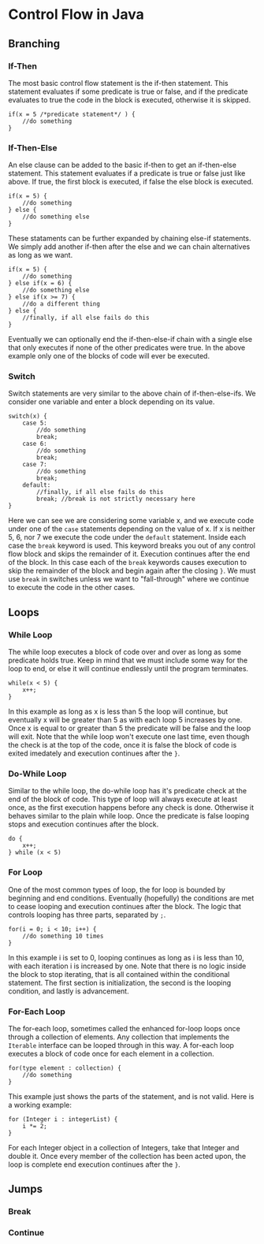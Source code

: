 # Control Flow in Java
## Branching
### If-Then
The most basic control flow statement is the if-then statement. This statement evaluates if some predicate is true or false, and if the predicate evaluates to true the code in the block is executed, otherwise it is skipped.
```
if(x = 5 /*predicate statement*/ ) {
    //do something
}
```

### If-Then-Else
An else clause can be added to the basic if-then to get an if-then-else statement. This statement evaluates if a predicate is true or false just like above. If true, the first block is executed, if false the else block is executed.
```
if(x = 5) {
    //do something
} else {
    //do something else
}
```
These stataments can be further expanded by chaining else-if statements. We simply add another if-then after the else and we can chain alternatives as long as we want.
```
if(x = 5) {
    //do something
} else if(x = 6) {
    //do something else
} else if(x >= 7) {
    //do a different thing
} else {
    //finally, if all else fails do this
}
```
Eventually we can optionally end the if-then-else-if chain with a single else that only executes if none of the other predicates were true. In the above example only one of the blocks of code will ever be executed.

### Switch
Switch statements are very similar to the above chain of if-then-else-ifs. We consider one variable and enter a block depending on its value.
```
switch(x) {
    case 5:
        //do something
        break;
    case 6:
        //do something
        break;
    case 7:
        //do something
        break;
    default:
        //finally, if all else fails do this
        break; //break is not strictly necessary here
}
```
Here we can see we are considering some variable x, and we execute code under one of the `case` statements depending on the value of x. If x is neither 5, 6, nor 7 we execute the code under the `default` statement. Inside each case the `break` keyword is used. This keyword breaks you out of any control flow block and skips the remainder of it. Execution continues after the end of the block. In this case each of the `break` keywords causes execution to skip the remainder of the block and begin again after the closing `}`. We must use `break` in switches unless we want to "fall-through" where we continue to execute the code in the other cases.

## Loops
### While Loop
The while loop executes a block of code over and over as long as some predicate holds true. Keep in mind that we must include some way for the loop to end, or else it will continue endlessly until the program terminates.
```
while(x < 5) {
    x++;
}
```
In this example as long as x is less than 5 the loop will continue, but eventually x will be greater than 5 as with each loop 5 increases by one. Once x is equal to or greater than 5 the predicate will be false and the loop will exit. Note that the while loop won't execute one last time, even though the check is at the top of the code, once it is false the block of code is exited imedately and execution continues after the `}`.

### Do-While Loop
Similar to the while loop, the do-while loop has it's predicate check at the end of the block of code. This type of loop will always execute at least once, as the first execution happens before any check is done. Otherwise it behaves similar to the plain while loop. Once the predicate is false looping stops and execution continues after the block.
```
do {
    x++;
} while (x < 5)
```

### For Loop
One of the most common types of loop, the for loop is bounded by beginning and end conditions. Eventually (hopefully) the conditions are met to cease looping and execution continues after the block. The logic that controls looping has three parts, separated by `;`. 
```
for(i = 0; i < 10; i++) {
    //do something 10 times
}
```
In this example i is set to 0, looping continues as long as i is less than 10, with each iteration i is increased by one. Note that there is no logic inside the block to stop iterating, that is all contained within the conditional statement. The first section is initialization, the second is the looping condition, and lastly is advancement.

### For-Each Loop
The for-each loop, sometimes called the enhanced for-loop loops once through a collection of elements. Any collection that implements the `Iterable` interface can be looped through in this way. A for-each loop executes a block of code once for each element in a collection.
```
for(type element : collection) {
    //do something
}
```
This example just shows the parts of the statement, and is not valid. Here is a working example:
```
for (Integer i : integerList) {
    i *= 2;
}
```
For each Integer object in a collection of Integers, take that Integer and double it. Once every member of the collection has been acted upon, the loop is complete end execution continues after the `}`.

## Jumps
### Break
### Continue
